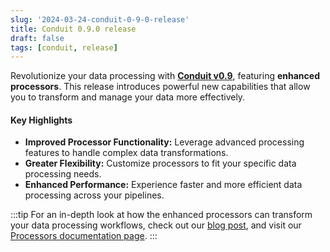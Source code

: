 ```yaml
---
slug: '2024-03-24-conduit-0-9-0-release'
title: Conduit 0.9.0 release
draft: false
tags: [conduit, release]
---
```


Revolutionize your data processing with [**Conduit v0.9**](https://github.com/ConduitIO/conduit/releases/tag/v0.9.0), featuring **enhanced processors**. This release introduces powerful new capabilities that allow you to transform and manage your data more effectively.

<!--truncate-->

#### Key Highlights

- **Improved Processor Functionality:** Leverage advanced processing features to handle complex data transformations.
- **Greater Flexibility:** Customize processors to fit your specific data processing needs.
- **Enhanced Performance:** Experience faster and more efficient data processing across your pipelines.

:::tip
For an in-depth look at how the enhanced processors can transform your data processing workflows, check out our [blog post](https://meroxa.com/blog/introducing-conduit-0.9-revolutionizing-data-processing-with-enhanced-processors/), and visit our [Processors documentation page](/docs/processors).
:::
